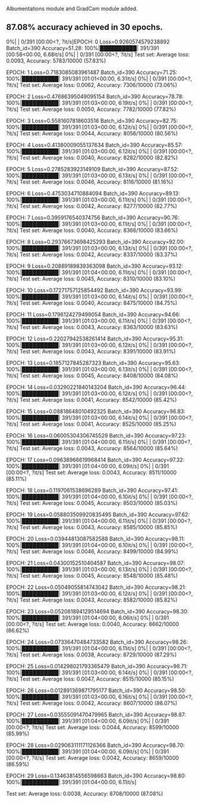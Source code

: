 ﻿Albumentations module and GradCam module added.
 
 87.08% accuracy achieved in 30 epochs.
 --------------------------------------------
 
 
 0%|          | 0/391 [00:00<?, ?it/s]EPOCH: 0
Loss=0.9260574579238892 Batch_id=390 Accuracy=51.28: 100%|██████████| 391/391 [00:58<00:00,  6.68it/s]
  0%|          | 0/391 [00:00<?, ?it/s]
Test set: Average loss: 0.0093, Accuracy: 5783/10000 (57.83%)

EPOCH: 1
Loss=0.7183085083961487 Batch_id=390 Accuracy=71.25: 100%|██████████| 391/391 [01:01<00:00,  6.31it/s]
  0%|          | 0/391 [00:00<?, ?it/s]
Test set: Average loss: 0.0062, Accuracy: 7306/10000 (73.06%)

EPOCH: 2
Loss=0.47686395049095154 Batch_id=390 Accuracy=78.78: 100%|██████████| 391/391 [01:03<00:00,  6.19it/s]
  0%|          | 0/391 [00:00<?, ?it/s]
Test set: Average loss: 0.0050, Accuracy: 7782/10000 (77.82%)

EPOCH: 3
Loss=0.5581607818603516 Batch_id=390 Accuracy=82.75: 100%|██████████| 391/391 [01:03<00:00,  6.12it/s]
  0%|          | 0/391 [00:00<?, ?it/s]
Test set: Average loss: 0.0044, Accuracy: 8056/10000 (80.56%)

EPOCH: 4
Loss=0.41380009055137634 Batch_id=390 Accuracy=85.57: 100%|██████████| 391/391 [01:03<00:00,  6.12it/s]
  0%|          | 0/391 [00:00<?, ?it/s]
Test set: Average loss: 0.0040, Accuracy: 8282/10000 (82.82%)

EPOCH: 5
Loss=0.2785283923149109 Batch_id=390 Accuracy=87.52: 100%|██████████| 391/391 [01:03<00:00,  6.13it/s]
  0%|          | 0/391 [00:00<?, ?it/s]
Test set: Average loss: 0.0046, Accuracy: 8116/10000 (81.16%)

EPOCH: 6
Loss=0.4753034710884094 Batch_id=390 Accuracy=89.13: 100%|██████████| 391/391 [01:03<00:00,  6.11it/s]
  0%|          | 0/391 [00:00<?, ?it/s]
Test set: Average loss: 0.0042, Accuracy: 8277/10000 (82.77%)

EPOCH: 7
Loss=0.3959176540374756 Batch_id=390 Accuracy=90.76: 100%|██████████| 391/391 [01:03<00:00,  6.11it/s]
  0%|          | 0/391 [00:00<?, ?it/s]
Test set: Average loss: 0.0040, Accuracy: 8366/10000 (83.66%)

EPOCH: 8
Loss=0.29376673698425293 Batch_id=390 Accuracy=92.00: 100%|██████████| 391/391 [01:03<00:00,  6.13it/s]
  0%|          | 0/391 [00:00<?, ?it/s]
Test set: Average loss: 0.0042, Accuracy: 8337/10000 (83.37%)

EPOCH: 9
Loss=0.20889189839363098 Batch_id=390 Accuracy=93.12: 100%|██████████| 391/391 [01:04<00:00,  6.11it/s]
  0%|          | 0/391 [00:00<?, ?it/s]
Test set: Average loss: 0.0045, Accuracy: 8310/10000 (83.10%)

EPOCH: 10
Loss=0.17271757125854492 Batch_id=390 Accuracy=93.99: 100%|██████████| 391/391 [01:03<00:00,  6.14it/s]
  0%|          | 0/391 [00:00<?, ?it/s]
Test set: Average loss: 0.0040, Accuracy: 8475/10000 (84.75%)

EPOCH: 11
Loss=0.1796124279499054 Batch_id=390 Accuracy=94.66: 100%|██████████| 391/391 [01:03<00:00,  6.11it/s]
  0%|          | 0/391 [00:00<?, ?it/s]
Test set: Average loss: 0.0043, Accuracy: 8363/10000 (83.63%)

EPOCH: 12
Loss=0.22027942538261414 Batch_id=390 Accuracy=95.31: 100%|██████████| 391/391 [01:03<00:00,  6.12it/s]
  0%|          | 0/391 [00:00<?, ?it/s]
Test set: Average loss: 0.0043, Accuracy: 8391/10000 (83.91%)

EPOCH: 13
Loss=0.1857127845287323 Batch_id=390 Accuracy=95.63: 100%|██████████| 391/391 [01:03<00:00,  6.13it/s]
  0%|          | 0/391 [00:00<?, ?it/s]
Test set: Average loss: 0.0045, Accuracy: 8408/10000 (84.08%)

EPOCH: 14
Loss=0.03290221840143204 Batch_id=390 Accuracy=96.44: 100%|██████████| 391/391 [01:03<00:00,  6.12it/s]
  0%|          | 0/391 [00:00<?, ?it/s]
Test set: Average loss: 0.0041, Accuracy: 8542/10000 (85.42%)

EPOCH: 15
Loss=0.08818648010492325 Batch_id=390 Accuracy=96.83: 100%|██████████| 391/391 [01:03<00:00,  6.14it/s]
  0%|          | 0/391 [00:00<?, ?it/s]
Test set: Average loss: 0.0041, Accuracy: 8525/10000 (85.25%)

EPOCH: 16
Loss=0.06005304306745529 Batch_id=390 Accuracy=97.23: 100%|██████████| 391/391 [01:04<00:00,  6.11it/s]
  0%|          | 0/391 [00:00<?, ?it/s]
Test set: Average loss: 0.0043, Accuracy: 8564/10000 (85.64%)

EPOCH: 17
Loss=0.09638966619968414 Batch_id=390 Accuracy=97.32: 100%|██████████| 391/391 [01:04<00:00,  6.09it/s]
  0%|          | 0/391 [00:00<?, ?it/s]
Test set: Average loss: 0.0043, Accuracy: 8511/10000 (85.11%)

EPOCH: 18
Loss=0.1197061538696289 Batch_id=390 Accuracy=97.41: 100%|██████████| 391/391 [01:04<00:00,  6.10it/s]
  0%|          | 0/391 [00:00<?, ?it/s]
Test set: Average loss: 0.0045, Accuracy: 8503/10000 (85.03%)

EPOCH: 19
Loss=0.058803509920835495 Batch_id=390 Accuracy=97.62: 100%|██████████| 391/391 [01:04<00:00,  6.11it/s]
  0%|          | 0/391 [00:00<?, ?it/s]
Test set: Average loss: 0.0043, Accuracy: 8585/10000 (85.85%)

EPOCH: 20
Loss=0.03944813087582588 Batch_id=390 Accuracy=98.11: 100%|██████████| 391/391 [01:04<00:00,  6.10it/s]
  0%|          | 0/391 [00:00<?, ?it/s]
Test set: Average loss: 0.0046, Accuracy: 8499/10000 (84.99%)

EPOCH: 21
Loss=0.04300152510404587 Batch_id=390 Accuracy=98.07: 100%|██████████| 391/391 [01:03<00:00,  6.13it/s]
  0%|          | 0/391 [00:00<?, ?it/s]
Test set: Average loss: 0.0045, Accuracy: 8548/10000 (85.48%)

EPOCH: 22
Loss=0.05049055814743042 Batch_id=390 Accuracy=98.21: 100%|██████████| 391/391 [01:03<00:00,  6.12it/s]
  0%|          | 0/391 [00:00<?, ?it/s]
Test set: Average loss: 0.0043, Accuracy: 8582/10000 (85.82%)

EPOCH: 23
Loss=0.052081894129514694 Batch_id=390 Accuracy=98.30: 100%|██████████| 391/391 [01:04<00:00,  6.06it/s]
  0%|          | 0/391 [00:00<?, ?it/s]
Test set: Average loss: 0.0040, Accuracy: 8662/10000 (86.62%)

EPOCH: 24
Loss=0.07336470484733582 Batch_id=390 Accuracy=98.26: 100%|██████████| 391/391 [01:04<00:00,  6.11it/s]
  0%|          | 0/391 [00:00<?, ?it/s]
Test set: Average loss: 0.0038, Accuracy: 8729/10000 (87.29%)

EPOCH: 25
Loss=0.014298021793365479 Batch_id=390 Accuracy=98.71: 100%|██████████| 391/391 [01:03<00:00,  6.14it/s]
  0%|          | 0/391 [00:00<?, ?it/s]
Test set: Average loss: 0.0047, Accuracy: 8515/10000 (85.15%)

EPOCH: 26
Loss=0.012891369871795177 Batch_id=390 Accuracy=98.50: 100%|██████████| 391/391 [01:03<00:00,  6.16it/s]
  0%|          | 0/391 [00:00<?, ?it/s]
Test set: Average loss: 0.0042, Accuracy: 8607/10000 (86.07%)

EPOCH: 27
Loss=0.03555091470479965 Batch_id=390 Accuracy=98.87: 100%|██████████| 391/391 [01:04<00:00,  6.09it/s]
  0%|          | 0/391 [00:00<?, ?it/s]
Test set: Average loss: 0.0044, Accuracy: 8599/10000 (85.99%)

EPOCH: 28
Loss=0.029063111171126366 Batch_id=390 Accuracy=98.70: 100%|██████████| 391/391 [01:04<00:00,  6.09it/s]
  0%|          | 0/391 [00:00<?, ?it/s]
Test set: Average loss: 0.0042, Accuracy: 8659/10000 (86.59%)

EPOCH: 29
Loss=0.13463814556598663 Batch_id=390 Accuracy=98.80: 100%|██████████| 391/391 [01:04<00:00,  6.11it/s]

Test set: Average loss: 0.0038, Accuracy: 8708/10000 (87.08%)

